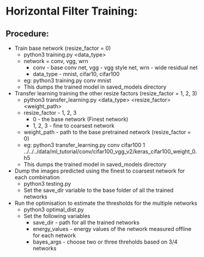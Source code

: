 Horizontal Filter Training:
==========================

Procedure:
----------
- Train base network (resize_factor = 0)
	- python3 training.py <network> <data_type>
	- network = conv, vgg, wrn
		- conv - base conv net, vgg - vgg style net, wrn - wide residual net
		- data_type - mnist, cifar10, cifar100
	- eg: python3 training.py conv mnist
	- This dumps the trained model in saved_models directory
- Transfer learning training the other resize factors (resize_factor = 1, 2, 3)
	- python3 transfer_learning.py <network> <data_type> <resize_factor> <weight_path>
	- resize_factor - 1, 2, 3 
		- 0 - the base network (Finest network)
		- 1, 2, 3 - fine to coarsest network
	- weight_path - path to the base pretrained network (resize_factor = 0)
	- eg: python3 transfer_learning.py conv cifar100 1 ../../../data/ml_tutorial/conv/cifar100_vgg_v2/keras_cifar100_weight_0.h5
	- This dumps the trained model in saved_models directory
- Dump the images predicted using the finest to coarsest network for each combination
	- python3 testing.py 
	- Set the save_dir variable to the base folder of all the trained networks
- Run the optimisation to estimate the thresholds for the multiple networks
	- python3 optimal_dist.py
	- Set the following variables
		- save_dir - path for all the trained networks
		- energy_values - energy values of the network measured offline for each network
		- bayes_args - choose two or three threholds based on 3/4 networks